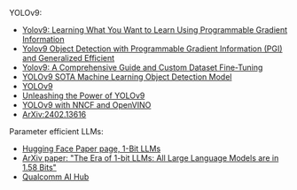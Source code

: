 YOLOv9:
- [Yolov9: Learning What You Want to Learn Using Programmable Gradient Information](https://artgor.medium.com/paper-review-yolov9-learning-what-you-want-to-learn-using-programmable-gradient-information-8ec2e6e13551)
- [Yolov9 Object Detection with Programmable Gradient Information (PGI) and Generalized Efficient](https://medium.com/ai-trends/yolov9-object-detection-with-programmable-gradient-information-pgi-and-generalized-efficient-4fa3352409cc)
- [Yolov9: A Comprehensive Guide and Custom Dataset Fine-Tuning](https://www.datature.io/blog/yolov9-a-comprehensive-guide-and-custom-dataset-fine-tuning)
- [YOLOv9 SOTA Machine Learning Object Detection Model](https://encord.com/blog/yolov9-sota-machine-learning-object-dection-model/)
- [YOLOv9](https://docs.ultralytics.com/models/yolov9/)
- [Unleashing the Power of YOLOv9](https://www.linkedin.com/pulse/unleashing-power-9-yolov9-gurneet-singh-wcrrc/)
- [YOLOv9 with NNCF and OpenVINO](https://www.linkedin.com/posts/yurygorbachev_yolov9-nncf-openvino-activity-7168875232626163712-3k6p)
- [ArXiv:2402.13616](https://arxiv.org/abs/2402.13616)

Parameter efficient LLMs:
- [Hugging Face Paper page, 1-Bit LLMs](https://huggingface.co/papers/2402.17764)
- [ArXiv paper: "The Era of 1-bit LLMs: All Large Language Models are in 1.58 Bits"](https://arxiv.org/abs/2402.17764)
- [Qualcomm AI Hub](https://aihub.qualcomm.com/)